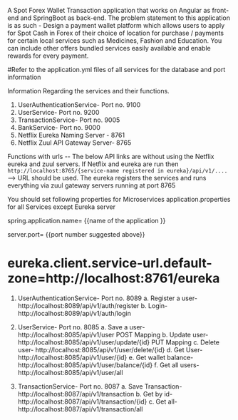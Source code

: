 A Spot Forex Wallet Transaction application that works on Angular as front-end and SpringBoot as back-end.
The problem statement to this application is as such -
Design a payment wallet platform which allows users to apply for Spot Cash in Forex of their choice of 
location for purchase / payments for certain local services such as Medicines, Fashion and Education.
You can include other offers bundled services easily available and enable rewards for every payment. 


#Refer to the application.yml files of all services for the database and port information

Information Regarding the services and their functions.

1. UserAuthenticationService- Port no. 9100
2. UserService- Port no. 9200
3. TransactionService- Port no. 9005
4. BankService- Port no. 9000
5. Netflix Eureka Naming Server - 8761 
6. Netflix Zuul API Gateway Server- 8765 

Functions with urls -- The below API links are without using the Netflix eureka and zuul servers.
If Netflix and eureka are run then `http://localhost:8765/{service-name registered in eureka}/api/v1/....` --> URL should be used.
The eureka registers the services and runs everything via zuul gateway servers running at port 8765



 You should set following properties for Microservices
 application.properties for all Services except Eureka server 


  spring.application.name= {{name of the application }}

  server.port=  {{port number suggested above}}

  eureka.client.service-url.default-zone=http://localhost:8761/eureka
=========================

1. UserAuthenticationService- Port no. 8089
   a. Register a user- http://localhost:8089/api/v1/auth/register
   b. Login- http://localhost:8089/api/v1/auth/login

2. UserService- Port no. 8085
   a. Save a user- http://localhost:8085/api/v1/user
      POST Mapping
   b. Update user- http://localhost:8085/api/v1/user/update/{id}
      PUT Mapping
   c. Delete user- http://localhost:8085/api/v1/user/delete/{id}
   d. Get User- http://localhost:8085/api/v1/user/{id}
   e. Get wallet balance- http://localhost:8085/api/v1/user/balance/{id}
   f. Get all users- http://localhost:8085/api/v1/user/all
   
3. TransactionService- Port no. 8087
   a. Save Transaction- http://localhost:8087/api/v1/transaction
   b. Get by id- http://localhost:8087/api/v1/transaction/{id}
   c. Get all- http://localhost:8087/api/v1/transaction/all